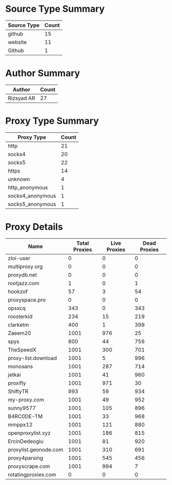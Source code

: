 # Source Type Summary

| Source Type | Count |
|-------------|-------|
| github | 15 |
| website | 11 |
| Github | 1 |


# Author Summary

| Author | Count |
|--------|-------|
| Rizsyad AR | 27 |


# Proxy Type Summary

| Proxy Type | Count |
|------------|-------|
| http | 21 |
| socks4 | 20 |
| socks5 | 22 |
| https | 14 |
| unknown | 4 |
| http_anonymous | 1 |
| socks4_anonymous | 1 |
| socks5_anonymous | 1 |


# Proxy Details

| Name | Total Proxies | Live Proxies | Dead Proxies |
|------|---------------|--------------|---------------|
| zloi-user | 0 | 0 | 0 |
| multiproxy.org | 0 | 0 | 0 |
| proxydb.net | 0 | 0 | 0 |
| rootjazz.com | 1 | 0 | 1 |
| hookzof | 57 | 3 | 54 |
| proxyspace.pro | 0 | 0 | 0 |
| opsxcq | 343 | 0 | 343 |
| roosterkid | 234 | 15 | 219 |
| clarketm | 400 | 1 | 399 |
| Zaeem20 | 1001 | 976 | 25 |
| spys | 800 | 44 | 756 |
| TheSpeedX | 1001 | 300 | 701 |
| proxy-list.download | 1001 | 5 | 996 |
| monosans | 1001 | 287 | 714 |
| jetkai | 1001 | 41 | 960 |
| proxifly | 1001 | 971 | 30 |
| ShiftyTR | 993 | 59 | 934 |
| my-proxy.com | 1001 | 49 | 952 |
| sunny9577 | 1001 | 105 | 896 |
| B4RC0DE-TM | 1001 | 33 | 968 |
| mmppx12 | 1001 | 121 | 880 |
| openproxylist.xyz | 1001 | 186 | 815 |
| ErcinDedeoglu | 1001 | 81 | 920 |
| proxylist.geonode.com | 1001 | 310 | 691 |
| proxy4parsing | 1001 | 545 | 456 |
| proxyscrape.com | 1001 | 994 | 7 |
| rotatingproxies.com | 0 | 0 | 0 |
